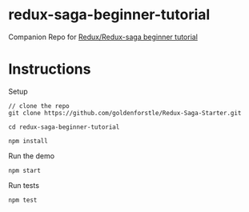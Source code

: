 # redux-saga-beginner-tutorial
Companion Repo for [Redux/Redux-saga beginner tutorial](https://github.com/redux-saga/redux-saga/blob/master/docs/introduction/BeginnerTutorial.md)

# Instructions

Setup

```
// clone the repo
git clone https://github.com/goldenforstle/Redux-Saga-Starter.git

cd redux-saga-beginner-tutorial

npm install
```

Run the demo

```
npm start
```

Run tests

```
npm test
```
